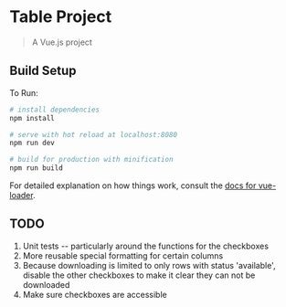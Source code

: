 # Table Project

> A Vue.js project

## Build Setup

To Run:
``` bash
# install dependencies
npm install

# serve with hot reload at localhost:8080
npm run dev

# build for production with minification
npm run build
```

For detailed explanation on how things work, consult the [docs for vue-loader](http://vuejs.github.io/vue-loader).

## TODO
1. Unit tests -- particularly around the functions for the checkboxes
2. More reusable special formatting for certain columns
3. Because downloading is limited to only rows with status 'available', disable the other checkboxes to make it clear they can not be downloaded
4. Make sure checkboxes are accessible
